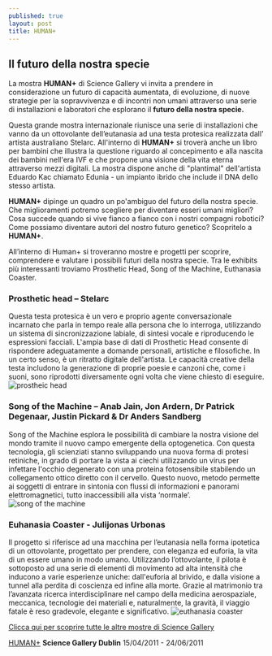```yaml
---
published: true
layout: post
title: HUMAN+
---
```

## Il futuro della nostra specie

La mostra **HUMAN+** di Science Gallery vi invita a prendere in considerazione un futuro di capacità aumentata, di evoluzione, di nuove strategie per la sopravvivenza e di incontri non umani attraverso una serie di installazioni e laboratori che esplorano il **futuro della nostra specie.**

Questa grande mostra internazionale riunisce una serie di installazioni che vanno da un ottovolante dell’eutanasia ad una testa protesica realizzata dall’ artista australiano Stelarc.
All'interno di **HUMAN+** si troverà anche un libro per bambini che illustra la questione riguardo al concepimento e alla nascita dei bambini nell'era IVF e che propone una visione della vita eterna attraverso mezzi digitali. La mostra dispone anche di "plantimal" dell'artista Eduardo Kac chiamato Edunia - un impianto ibrido che include il DNA dello stesso artista.

**HUMAN+** dipinge un quadro un po'ambiguo del futuro della nostra specie. Che miglioramenti potremo scegliere per diventare esseri umani migliori? Cosa succede quando si vive fianco a fianco con i nostri compagni robotici? Come possiamo diventare autori del nostro futuro genetico?
Scopritelo a **HUMAN+**.

All’interno di Human+ si troveranno mostre e progetti per scoprire, comprendere e valutare i possibili futuri della nostra specie. Tra le exhibits più interessanti troviamo Prosthetic Head, Song of the Machine, Euthanasia Coaster.

### Prosthetic head – Stelarc
Questa testa protesica è un vero e proprio agente conversazionale incarnato che parla in tempo reale alla persona che lo interroga, utilizzando un sistema di sincronizzazione labiale, di sintesi vocale e riproducendo le espressioni facciali. L'ampia base di dati di Prosthetic Head consente di rispondere adeguatamente a domande personali, artistiche e filosofiche. In un certo senso, è un ritratto digitale dell'artista. Le capacità creative della testa includono la generazione di proprie poesie e canzoni che, come i suoni, sono riprodotti diversamente ogni volta che viene chiesto di eseguire.
![prostheic head](https://dublin.sciencegallery.com/humanplus/files/imagecache/exhibition-prev-440x330/Skin%20Pro_LOWRES.jpg)

### Song of the Machine – Anab Jain, Jon Ardern, Dr Patrick Degenaar, Justin Pickard & Dr Anders Sandberg
Song of the Machine esplora le possibilità di cambiare la nostra visione del mondo tramite il nuovo campo emergente della optogenetica. Con questa tecnologia, gli scienziati stanno sviluppando una nuova forma di protesi retiniche, in grado di portare la vista ai ciechi utilizzando un virus per infettare l'occhio degenerato con una proteina fotosensibile stabilendo un collegamento ottico diretto con il cervello. Questo nuovo, metodo permette ai soggetti di entrare in sintonia con flussi di informazioni e panorami elettromagnetici, tutto inaccessibili alla vista ‘normale’.
![song of the machine](https://d.fastcompany.net/multisite_files/codesign/imagecache/1280/article_feature/SongoftheMachine_03.jpg)

### Euhanasia Coaster - Julijonas Urbonas
Il progetto si riferisce ad una macchina per l’eutanasia nella forma ipotetica di un ottovolante, progettato per prendere, con eleganza ed euforia, la vita di un essere umano in modo umano. Utilizzando l’ottovolante, il pilota è sottoposto ad una serie di elementi di movimento ad alta intensità che inducono a varie esperienze uniche: dall'euforia al brivido, e dalla visione a tunnel alla perdita di coscienza ed infine alla morte. Grazie al matrimonio tra l’avanzata ricerca interdisciplinare nel campo della medicina aerospaziale, meccanica, tecnologie dei materiali e, naturalmente, la gravità, il viaggio fatale è reso gradevole, elegante e significativo.
![euthanasia coaster](http://julijonasurbonas.lt/wp-content/uploads/2015/07/eu-1000.jpeg)

[Clicca qui per scoprire tutte le altre mostre di Science Gallery](https://dublin.sciencegallery.com/archive)

[HUMAN+](https://dublin.sciencegallery.com/humanplus/) __Science Gallery Dublin__ 15/04/2011 - 24/06/2011
